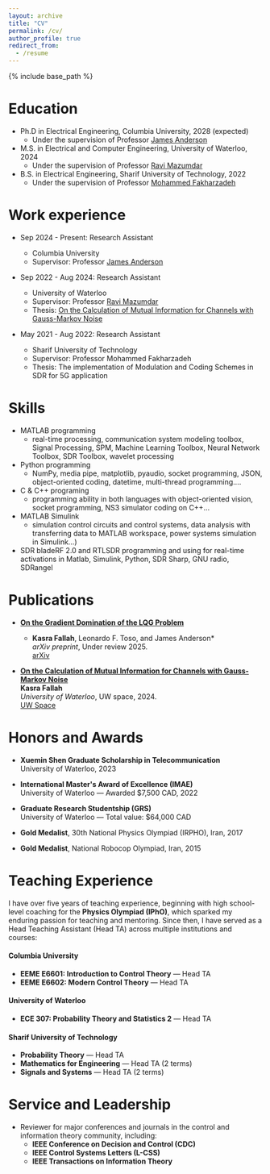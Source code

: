 ```yaml
---
layout: archive
title: "CV"
permalink: /cv/
author_profile: true
redirect_from:
  - /resume
---
```


{% include base_path %}

Education
======
* Ph.D in Electrical Engineering, Columbia University, 2028 (expected)
   * Under the supervision of Professor [James Anderson ](https://www.columbia.edu/~ja3451/index.html)
* M.S. in Electrical and Computer Engineering, University of Waterloo, 2024
    * Under the supervision of Professor [Ravi Mazumdar](https://ece.uwaterloo.ca/~mazum/)
* B.S. in Electrical Engineering, Sharif University of Technology, 2022
    * Under the supervision of Professor [Mohammed Fakharzadeh ](https://sharif.edu/~fakharzadeh/#)

Work experience
======
* Sep 2024 - Present: Research Assistant
  * Columbia University
  * Supervisor: Professor [James Anderson ](https://www.columbia.edu/~ja3451/index.html)

* Sep 2022 - Aug 2024: Research Assistant
  * University of Waterloo
  * Supervisor: Professor [Ravi Mazumdar](https://ece.uwaterloo.ca/~mazum/)
  * Thesis: [On the Calculation of Mutual Information for Channels with Gauss-Markov Noise](https://uwspace.uwaterloo.ca/items/af4d3ce9-3e98-4ddd-bf6e-251997aa5b47)


* May 2021 - Aug 2022: Research Assistant
  * Sharif University of Technology
  * Supervisor: Professor Mohammed Fakharzadeh
  * Thesis: The implementation of Modulation and Coding Schemes in SDR for 5G application
  
Skills
======
* MATLAB programming
    * real-time processing, communication system modeling toolbox, Signal Processing, SPM, Machine Learning Toolbox, Neural Network Toolbox, SDR Toolbox, wavelet processing
* Python programming
    * NumPy, media pipe, matplotlib, pyaudio, socket programming, JSON, object-oriented coding, datetime, multi-thread programming….
* C & C++ programing
    * programming ability in both languages with object-oriented vision, socket programming, NS3 simulator coding on C++…  
* MATLAB Simulink
    * simulation control circuits and control systems, data analysis with transferring data to MATLAB workspace, power systems simulation in Simulink…)
* SDR bladeRF 2.0 and RTLSDR programming and using for real-time activations in Matlab, Simulink, Python, SDR Sharp, GNU radio, SDRangel


Publications
======

- **[On the Gradient Domination of the LQG Problem](https://arxiv.org/abs/2507.09026)**  
  * **Kasra Fallah**, Leonardo F. Toso, and James Anderson*  
  _arXiv preprint_, Under review 2025.  
  [arXiv](https://arxiv.org/abs/2507.09026)
  
- **[On the Calculation of Mutual Information for Channels with Gauss-Markov Noise](https://uwspace.uwaterloo.ca/items/af4d3ce9-3e98-4ddd-bf6e-251997aa5b47)**  
  **Kasra Fallah**  
  _University of Waterloo_, UW space, 2024.  
  [UW Space](https://uwspace.uwaterloo.ca/items/af4d3ce9-3e98-4ddd-bf6e-251997aa5b47)

Honors and Awards
======

- **Xuemin Shen Graduate Scholarship in Telecommunication**  
  University of Waterloo, 2023

- **International Master's Award of Excellence (IMAE)**  
  University of Waterloo — Awarded $7,500 CAD, 2022

- **Graduate Research Studentship (GRS)**  
  University of Waterloo — Total value: $64,000 CAD

- **Gold Medalist**, 30th National Physics Olympiad (IRPHO), Iran, 2017

- **Gold Medalist**, National Robocop Olympiad, Iran, 2015



Teaching Experience
======
I have over five years of teaching experience, beginning with high school-level coaching for the **Physics Olympiad (IPhO)**, which sparked my enduring passion for teaching and mentoring. Since then, I have served as a Head Teaching Assistant (Head TA) across multiple institutions and courses:

#### Columbia University
- **EEME E6601: Introduction to Control Theory** — Head TA  
- **EEME E6602: Modern Control Theory** — Head TA  

#### University of Waterloo
- **ECE 307: Probability Theory and Statistics 2** — Head TA  

#### Sharif University of Technology
- **Probability Theory** — Head TA  
- **Mathematics for Engineering** — Head TA (2 terms)  
- **Signals and Systems** — Head TA (2 terms)

  
Service and Leadership
======

- Reviewer for major conferences and journals in the control and information theory community, including:
  - **IEEE Conference on Decision and Control (CDC)**
  - **IEEE Control Systems Letters (L-CSS)**
  - **IEEE Transactions on Information Theory**
